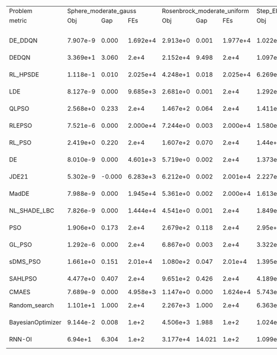 <body>
    <table style="width:1350pt"> <!--StartFragment--> 
 <colgroup>
  <col width="72" span="25" style="width:54pt"> 
 </colgroup>
 <tbody>
  <tr height="18"> 
   <td class="xl63">Problem</td> 
   <td colspan="3" class="xl63">Sphere_moderate_gauss</td> 
   <td colspan="3" class="xl63">Rosenbrock_moderate_uniform</td> 
   <td colspan="3" class="xl63">Step_Ellipsoidal_cauchy</td> 
   <td colspan="3" class="xl63">Ellipsoidal_gauss</td> 
   <td colspan="3" class="xl63">Ellipsoidal_uniform</td> 
   <td colspan="3" class="xl63">Different_Powers_gauss</td> 
   <td colspan="3" class="xl63">Different_Powers_uniform</td> 
   <td colspan="3" class="xl63">Composite_Grie_rosen_gauss</td> 
  </tr> 
  <tr height="18"> 
   <td class="xl63">metric</td> 
   <td class="xl63">Obj</td> 
   <td class="xl63">Gap</td> 
   <td class="xl63">FEs</td> 
   <td class="xl63">Obj</td> 
   <td class="xl63">Gap</td> 
   <td class="xl63">FEs</td> 
   <td class="xl63">Obj</td> 
   <td class="xl63">Gap</td> 
   <td class="xl63">FEs</td> 
   <td class="xl63">Obj</td> 
   <td class="xl63">Gap</td> 
   <td class="xl63">FEs</td> 
   <td class="xl63">Obj</td> 
   <td class="xl63">Gap</td> 
   <td class="xl63">FEs</td> 
   <td class="xl63">Obj</td> 
   <td class="xl63">Gap</td> 
   <td class="xl63">FEs</td> 
   <td class="xl63">Obj</td> 
   <td class="xl63">Gap</td> 
   <td class="xl63">FEs</td> 
   <td class="xl63">Obj</td> 
   <td class="xl63">Gap</td> 
   <td class="xl63">FEs</td> 
  </tr> 
  <tr height="18"> 
   <td class></td> 
   <td class></td> 
   <td class></td> 
   <td class></td> 
   <td class></td> 
   <td class></td> 
   <td class></td> 
   <td class></td> 
   <td class></td> 
   <td class></td> 
   <td class></td> 
   <td class></td> 
   <td class></td> 
   <td class></td> 
   <td class></td> 
   <td class></td> 
   <td class></td> 
   <td class></td> 
   <td class></td> 
   <td class></td> 
   <td class></td> 
   <td class></td> 
   <td class></td> 
   <td class></td> 
   <td class></td> 
  </tr> 
  <tr height="18"> 
   <td class="xl63">DE_DDQN</td> 
   <td class>7.907e-9</td> 
   <td class>0.000</td> 
   <td class>1.692e+4</td> 
   <td class>2.913e+0</td> 
   <td class>0.001</td> 
   <td class>1.977e+4</td> 
   <td class>1.022e+2</td> 
   <td class>0.153</td> 
   <td class>2.e+4</td> 
   <td class>3.243e+0</td> 
   <td class>-2.944</td> 
   <td class>2.e+4</td> 
   <td class>6.522e+0</td> 
   <td class>0.235</td> 
   <td class>2.e+4</td> 
   <td class>6.643e-2</td> 
   <td class>-0.443</td> 
   <td class>2.e+4</td> 
   <td class>1.847e-2</td> 
   <td class>1.270</td> 
   <td class>2.e+4</td> 
   <td class>2.896e-2</td> 
   <td class>0.328</td> 
   <td class>2.e+4</td> 
  </tr> 
  <tr height="18"> 
   <td class="xl63">DEDQN</td> 
   <td class>3.369e+1</td> 
   <td class>3.060</td> 
   <td class>2.e+4</td> 
   <td class>2.152e+4</td> 
   <td class>9.498</td> 
   <td class>2.e+4</td> 
   <td class>1.097e+3</td> 
   <td class>1.730</td> 
   <td class>2.e+4</td> 
   <td class>4.220e+3</td> 
   <td class>22.580</td> 
   <td class>2.e+4</td> 
   <td class>2.763e+3</td> 
   <td class>135.673</td> 
   <td class>2.e+4</td> 
   <td class>4.101e+0</td> 
   <td class>8.153</td> 
   <td class>2.e+4</td> 
   <td class>5.242e+0</td> 
   <td class>-47.437</td> 
   <td class>2.e+4</td> 
   <td class>2.587e-1</td> 
   <td class>6.178</td> 
   <td class>2.e+4</td> 
  </tr> 
  <tr height="18"> 
   <td class="xl63">RL_HPSDE</td> 
   <td class>1.118e-1</td> 
   <td class>0.010</td> 
   <td class>2.025e+4</td> 
   <td class>4.248e+1</td> 
   <td class>0.018</td> 
   <td class>2.025e+4</td> 
   <td class>6.269e+2</td> 
   <td class>0.985</td> 
   <td class>2.025e+4</td> 
   <td class>2.82e+2</td> 
   <td class>-1.257</td> 
   <td class>2.025e+4</td> 
   <td class>6.920e+1</td> 
   <td class>3.315</td> 
   <td class>2.025e+4</td> 
   <td class>5.03e-1</td> 
   <td class>0.487</td> 
   <td class>2.025e+4</td> 
   <td class>1.203e-1</td> 
   <td class>0.321</td> 
   <td class>2.025e+4</td> 
   <td class>6.111e-2</td> 
   <td class>1.146</td> 
   <td class>2.025e+4</td> 
  </tr> 
  <tr height="18"> 
   <td class="xl63">LDE</td> 
   <td class>8.127e-9</td> 
   <td class>0.000</td> 
   <td class>9.685e+3</td> 
   <td class>2.681e+0</td> 
   <td class>0.001</td> 
   <td class>2.e+4</td> 
   <td class>1.292e+2</td> 
   <td class>0.196</td> 
   <td class>2.e+4</td> 
   <td class>6.063e+1</td> 
   <td class>-2.597</td> 
   <td class>2.e+4</td> 
   <td class>8.336e+0</td> 
   <td class>0.324</td> 
   <td class>2.e+4</td> 
   <td class>1.135e-1</td> 
   <td class>-0.343</td> 
   <td class>2.e+4</td> 
   <td class>1.51e-2</td> 
   <td class>1.302</td> 
   <td class>2.e+4</td> 
   <td class>2.416e-2</td> 
   <td class>0.205</td> 
   <td class>2.e+4</td> 
  </tr> 
  <tr height="18"> 
   <td class="xl63">QLPSO</td> 
   <td class>2.568e+0</td> 
   <td class>0.233</td> 
   <td class>2.e+4</td> 
   <td class>1.467e+2</td> 
   <td class>0.064</td> 
   <td class>2.e+4</td> 
   <td class>1.411e+2</td> 
   <td class>0.215</td> 
   <td class>2.e+4</td> 
   <td class>1.66e+2</td> 
   <td class>-1.959</td> 
   <td class>2.e+4</td> 
   <td class>8.261e+0</td> 
   <td class>0.320</td> 
   <td class>2.e+4</td> 
   <td class>5.357e-1</td> 
   <td class>0.557</td> 
   <td class>2.e+4</td> 
   <td class>2.544e-2</td> 
   <td class>1.205</td> 
   <td class>2.e+4</td> 
   <td class>5.653e-2</td> 
   <td class>1.030</td> 
   <td class>2.e+4</td> 
  </tr> 
  <tr height="18"> 
   <td class="xl63">RLEPSO</td> 
   <td class>7.521e-6</td> 
   <td class>0.000</td> 
   <td class>2.000e+4</td> 
   <td class>7.244e+0</td> 
   <td class>0.003</td> 
   <td class>2.000e+4</td> 
   <td class>1.580e+2</td> 
   <td class>0.241</td> 
   <td class>2.000e+4</td> 
   <td class>1.139e+2</td> 
   <td class>-2.274</td> 
   <td class>2.000e+4</td> 
   <td class>8.816e+0</td> 
   <td class>0.348</td> 
   <td class>2.000e+4</td> 
   <td class>1.669e-1</td> 
   <td class>-0.229</td> 
   <td class>2.000e+4</td> 
   <td class>1.557e-2</td> 
   <td class>1.297</td> 
   <td class>2.000e+4</td> 
   <td class>1.934e-2</td> 
   <td class>0.083</td> 
   <td class>2.000e+4</td> 
  </tr> 
  <tr height="18"> 
   <td class="xl63">RL_PSO</td> 
   <td class>2.419e+0</td> 
   <td class>0.220</td> 
   <td class>2.e+4</td> 
   <td class>1.607e+2</td> 
   <td class>0.070</td> 
   <td class>2.e+4</td> 
   <td class>1.44e+2</td> 
   <td class>0.219</td> 
   <td class>2.e+4</td> 
   <td class>2.486e+2</td> 
   <td class>-1.459</td> 
   <td class>2.e+4</td> 
   <td class>1.111e+1</td> 
   <td class>0.461</td> 
   <td class>2.e+4</td> 
   <td class>3.608e-1</td> 
   <td class>0.184</td> 
   <td class>2.e+4</td> 
   <td class>1.711e-2</td> 
   <td class>1.283</td> 
   <td class>2.e+4</td> 
   <td class>2.034e-2</td> 
   <td class>0.108</td> 
   <td class>2.e+4</td> 
  </tr> 
  <tr height="18"> 
   <td class="xl63">DE</td> 
   <td class>8.010e-9</td> 
   <td class>0.000</td> 
   <td class>4.601e+3</td> 
   <td class>5.719e+0</td> 
   <td class>0.002</td> 
   <td class>2.e+4</td> 
   <td class>1.373e+2</td> 
   <td class>0.209</td> 
   <td class>2.e+4</td> 
   <td class>3.353e+1</td> 
   <td class>-2.761</td> 
   <td class>2.e+4</td> 
   <td class>7.477e+0</td> 
   <td class>0.282</td> 
   <td class>2.e+4</td> 
   <td class>4.065e-2</td> 
   <td class>-0.498</td> 
   <td class>2.e+4</td> 
   <td class>1.645e-2</td> 
   <td class>1.289</td> 
   <td class>2.e+4</td> 
   <td class>2.581e-2</td> 
   <td class>0.247</td> 
   <td class>2.e+4</td> 
  </tr> 
  <tr height="18"> 
   <td class="xl63">JDE21</td> 
   <td class>5.302e-9</td> 
   <td class>-0.000</td> 
   <td class>6.283e+3</td> 
   <td class>6.212e+0</td> 
   <td class>0.002</td> 
   <td class>2.001e+4</td> 
   <td class>2.227e+2</td> 
   <td class>0.344</td> 
   <td class>2.001e+4</td> 
   <td class>5.185e+1</td> 
   <td class>-2.650</td> 
   <td class>2.001e+4</td> 
   <td class>1.392e+1</td> 
   <td class>0.599</td> 
   <td class>2.001e+4</td> 
   <td class>1.122e-1</td> 
   <td class>-0.345</td> 
   <td class>2.001e+4</td> 
   <td class>2.341e-2</td> 
   <td class>1.224</td> 
   <td class>2.001e+4</td> 
   <td class>3.056e-2</td> 
   <td class>0.368</td> 
   <td class>2.001e+4</td> 
  </tr> 
  <tr height="18"> 
   <td class="xl63">MadDE</td> 
   <td class>7.988e-9</td> 
   <td class>0.000</td> 
   <td class>1.945e+4</td> 
   <td class>5.361e+0</td> 
   <td class>0.002</td> 
   <td class>2.000e+4</td> 
   <td class>1.613e+2</td> 
   <td class>0.247</td> 
   <td class>2.000e+4</td> 
   <td class>6.955e+1</td> 
   <td class>-2.543</td> 
   <td class>2.000e+4</td> 
   <td class>8.824e+0</td> 
   <td class>0.348</td> 
   <td class>2.000e+4</td> 
   <td class>1.738e-1</td> 
   <td class>-0.214</td> 
   <td class>2.000e+4</td> 
   <td class>1.818e-2</td> 
   <td class>1.273</td> 
   <td class>2.000e+4</td> 
   <td class>2.265e-2</td> 
   <td class>0.167</td> 
   <td class>2.000e+4</td> 
  </tr> 
  <tr height="18"> 
   <td class="xl63">NL_SHADE_LBC</td> 
   <td class>7.826e-9</td> 
   <td class>0.000</td> 
   <td class>1.444e+4</td> 
   <td class>4.541e+0</td> 
   <td class>0.001</td> 
   <td class>2.e+4</td> 
   <td class>1.849e+2</td> 
   <td class>0.284</td> 
   <td class>2.e+4</td> 
   <td class>1.477e+1</td> 
   <td class>-2.874</td> 
   <td class>2.e+4</td> 
   <td class>9.374e+0</td> 
   <td class>0.375</td> 
   <td class>2.e+4</td> 
   <td class>7.150e-2</td> 
   <td class>-0.432</td> 
   <td class>2.e+4</td> 
   <td class>1.734e-2</td> 
   <td class>1.281</td> 
   <td class>2.e+4</td> 
   <td class>2.379e-2</td> 
   <td class>0.196</td> 
   <td class>2.e+4</td> 
  </tr> 
  <tr height="18"> 
   <td class="xl63">PSO</td> 
   <td class>1.906e+0</td> 
   <td class>0.173</td> 
   <td class>2.e+4</td> 
   <td class>2.679e+2</td> 
   <td class>0.118</td> 
   <td class>2.e+4</td> 
   <td class>2.95e+2</td> 
   <td class>0.459</td> 
   <td class>2.e+4</td> 
   <td class>1.381e+2</td> 
   <td class>-2.128</td> 
   <td class>2.e+4</td> 
   <td class>1.455e+1</td> 
   <td class>0.630</td> 
   <td class>2.e+4</td> 
   <td class>2.121e-1</td> 
   <td class>-0.132</td> 
   <td class>2.e+4</td> 
   <td class>2.024e-2</td> 
   <td class>1.254</td> 
   <td class>2.e+4</td> 
   <td class>2.935e-2</td> 
   <td class>0.337</td> 
   <td class>2.e+4</td> 
  </tr> 
  <tr height="18"> 
   <td class="xl63">GL_PSO</td> 
   <td class>1.292e-6</td> 
   <td class>0.000</td> 
   <td class>2.e+4</td> 
   <td class>6.867e+0</td> 
   <td class>0.003</td> 
   <td class>2.e+4</td> 
   <td class>3.322e+2</td> 
   <td class>0.518</td> 
   <td class>2.e+4</td> 
   <td class>2.97e+1</td> 
   <td class>-2.784</td> 
   <td class>2.e+4</td> 
   <td class>7.892e+0</td> 
   <td class>0.302</td> 
   <td class>2.e+4</td> 
   <td class>4.855e-2</td> 
   <td class>-0.481</td> 
   <td class>2.e+4</td> 
   <td class>1.574e-2</td> 
   <td class>1.296</td> 
   <td class>2.e+4</td> 
   <td class>2.393e-2</td> 
   <td class>0.199</td> 
   <td class>2.e+4</td> 
  </tr> 
  <tr height="18"> 
   <td class="xl63">sDMS_PSO</td> 
   <td class>1.661e+0</td> 
   <td class>0.151</td> 
   <td class>2.01e+4</td> 
   <td class>1.080e+2</td> 
   <td class>0.047</td> 
   <td class>2.01e+4</td> 
   <td class>1.395e+2</td> 
   <td class>0.212</td> 
   <td class>2.01e+4</td> 
   <td class>2.577e+2</td> 
   <td class>-1.404</td> 
   <td class>2.01e+4</td> 
   <td class>1.046e+1</td> 
   <td class>0.429</td> 
   <td class>2.01e+4</td> 
   <td class>3.144e-1</td> 
   <td class>0.085</td> 
   <td class>2.01e+4</td> 
   <td class>1.553e-2</td> 
   <td class>1.298</td> 
   <td class>2.01e+4</td> 
   <td class>2.114e-2</td> 
   <td class>0.128</td> 
   <td class>2.01e+4</td> 
  </tr> 
  <tr height="18"> 
   <td class="xl63">SAHLPSO</td> 
   <td class>4.477e+0</td> 
   <td class>0.407</td> 
   <td class>2.e+4</td> 
   <td class>9.651e+2</td> 
   <td class>0.426</td> 
   <td class>2.e+4</td> 
   <td class>4.189e+2</td> 
   <td class>0.655</td> 
   <td class>2.e+4</td> 
   <td class>5.212e+2</td> 
   <td class>0.191</td> 
   <td class>2.e+4</td> 
   <td class>1.622e+1</td> 
   <td class>0.711</td> 
   <td class>2.e+4</td> 
   <td class>6.077e-1</td> 
   <td class>0.710</td> 
   <td class>2.e+4</td> 
   <td class>3.234e-2</td> 
   <td class>1.141</td> 
   <td class>2.e+4</td> 
   <td class>3.536e-2</td> 
   <td class>0.490</td> 
   <td class>2.e+4</td> 
  </tr> 
  <tr height="18"> 
   <td class="xl63">CMAES</td> 
   <td class>7.689e-9</td> 
   <td class>0.000</td> 
   <td class>4.958e+3</td> 
   <td class>1.147e+0</td> 
   <td class>0.000</td> 
   <td class>1.624e+4</td> 
   <td class>5.743e+0</td> 
   <td class>0.000</td> 
   <td class>6.119e+3</td> 
   <td class>4.896e+2</td> 
   <td class>0.000</td> 
   <td class>1.996e+4</td> 
   <td class>1.74e+0</td> 
   <td class>0.000</td> 
   <td class>2.e+4</td> 
   <td class>2.743e-1</td> 
   <td class>0.000</td> 
   <td class>2.e+4</td> 
   <td class>1.547e-1</td> 
   <td class>-0.000</td> 
   <td class>2.e+4</td> 
   <td class>1.61e-2</td> 
   <td class>0.000</td> 
   <td class>2.e+4</td> 
  </tr> 
  <tr height="18"> 
   <td class="xl63">Random_search</td> 
   <td class>1.101e+1</td> 
   <td class>1.000</td> 
   <td class>2.e+4</td> 
   <td class>2.267e+3</td> 
   <td class>1.000</td> 
   <td class>2.e+4</td> 
   <td class>6.363e+2</td> 
   <td class>1.000</td> 
   <td class>2.e+4</td> 
   <td class>6.549e+2</td> 
   <td class>1.000</td> 
   <td class>2.e+4</td> 
   <td class>2.209e+1</td> 
   <td class>1.000</td> 
   <td class>2.e+4</td> 
   <td class>7.437e-1</td> 
   <td class>1.000</td> 
   <td class>2.e+4</td> 
   <td class>4.746e-2</td> 
   <td class>1.000</td> 
   <td class>2.e+4</td> 
   <td class>5.537e-2</td> 
   <td class>1.000</td> 
   <td class>2.e+4</td> 
  </tr> 
  <tr height="18"> 
   <td class="xl63">BayesianOptimizer</td> 
   <td class>9.144e-2</td> 
   <td class>0.008</td> 
   <td class>1.e+2</td> 
   <td class>4.506e+3</td> 
   <td class>1.988</td> 
   <td class>1.e+2</td> 
   <td class>1.024e+3</td> 
   <td class>1.615</td> 
   <td class>1.e+2</td> 
   <td class>6.411e+3</td> 
   <td class>35.841</td> 
   <td class>1.e+2</td> 
   <td class>4.903e+3</td> 
   <td class>240.826</td> 
   <td class>1.e+2</td> 
   <td class>5.577e+0</td> 
   <td class>11.297</td> 
   <td class>1.e+2</td> 
   <td class>1.351e+1</td> 
   <td class>-124.559</td> 
   <td class>1.e+2</td> 
   <td class>4.987e-1</td> 
   <td class>12.288</td> 
   <td class>1.e+2</td> 
  </tr> 
  <tr height="18"> 
   <td class="xl63">RNN-OI</td> 
   <td class>6.94e+1</td> 
   <td class>6.304</td> 
   <td class>1.e+2</td> 
   <td class>3.177e+4</td> 
   <td class>14.021</td> 
   <td class>1.e+2</td> 
   <td class>1.099e+3</td> 
   <td class>1.734</td> 
   <td class>1.e+2</td> 
   <td class>1.696e+4</td> 
   <td class>99.712</td> 
   <td class>1.e+2</td> 
   <td class>3.876e+3</td> 
   <td class>190.378</td> 
   <td class>1.e+2</td> 
   <td class>6.529e+0</td> 
   <td class>13.326</td> 
   <td class>1.e+2</td> 
   <td class>7.524e+0</td> 
   <td class>-68.720</td> 
   <td class>1.e+2</td> 
   <td class>7.031e-2</td> 
   <td class>1.380</td> 
   <td class>1.e+2</td> 
  </tr> <!--EndFragment--> 
 </tbody>
</table>
</body>